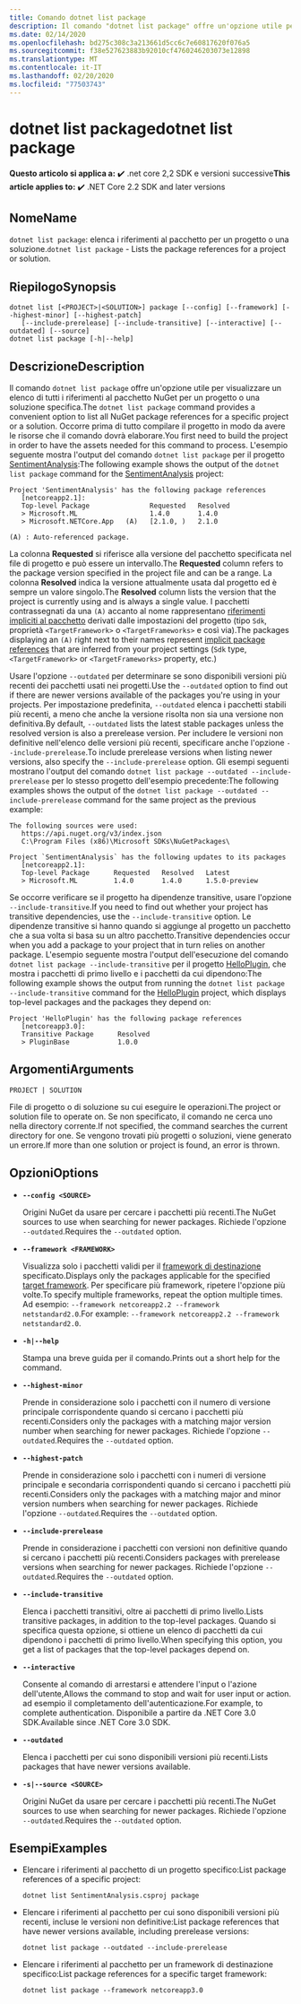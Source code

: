 ```yaml
---
title: Comando dotnet list package
description: Il comando "dotnet list package" offre un'opzione utile per visualizzare un elenco dei riferimenti al pacchetto per un progetto o una soluzione.
ms.date: 02/14/2020
ms.openlocfilehash: bd275c308c3a213661d5cc6c7e60817620f076a5
ms.sourcegitcommit: f38e527623883b92010cf4760246203073e12898
ms.translationtype: MT
ms.contentlocale: it-IT
ms.lasthandoff: 02/20/2020
ms.locfileid: "77503743"
---
```

# <a name="dotnet-list-package"></a><span data-ttu-id="63ef1-103">dotnet list package</span><span class="sxs-lookup"><span data-stu-id="63ef1-103">dotnet list package</span></span>

<span data-ttu-id="63ef1-104">**Questo articolo si applica a:** ✔️ .net core 2,2 SDK e versioni successive</span><span class="sxs-lookup"><span data-stu-id="63ef1-104">**This article applies to:** ✔️ .NET Core 2.2 SDK and later versions</span></span>

## <a name="name"></a><span data-ttu-id="63ef1-105">Nome</span><span class="sxs-lookup"><span data-stu-id="63ef1-105">Name</span></span>

<span data-ttu-id="63ef1-106">`dotnet list package`: elenca i riferimenti al pacchetto per un progetto o una soluzione.</span><span class="sxs-lookup"><span data-stu-id="63ef1-106">`dotnet list package` - Lists the package references for a project or solution.</span></span>

## <a name="synopsis"></a><span data-ttu-id="63ef1-107">Riepilogo</span><span class="sxs-lookup"><span data-stu-id="63ef1-107">Synopsis</span></span>

```dotnetcli
dotnet list [<PROJECT>|<SOLUTION>] package [--config] [--framework] [--highest-minor] [--highest-patch] 
   [--include-prerelease] [--include-transitive] [--interactive] [--outdated] [--source]
dotnet list package [-h|--help]
```

## <a name="description"></a><span data-ttu-id="63ef1-108">Descrizione</span><span class="sxs-lookup"><span data-stu-id="63ef1-108">Description</span></span>

<span data-ttu-id="63ef1-109">Il comando `dotnet list package` offre un'opzione utile per visualizzare un elenco di tutti i riferimenti al pacchetto NuGet per un progetto o una soluzione specifica.</span><span class="sxs-lookup"><span data-stu-id="63ef1-109">The `dotnet list package` command provides a convenient option to list all NuGet package references for a specific project or a solution.</span></span> <span data-ttu-id="63ef1-110">Occorre prima di tutto compilare il progetto in modo da avere le risorse che il comando dovrà elaborare.</span><span class="sxs-lookup"><span data-stu-id="63ef1-110">You first need to build the project in order to have the assets needed for this command to process.</span></span> <span data-ttu-id="63ef1-111">L'esempio seguente mostra l'output del comando `dotnet list package` per il progetto [SentimentAnalysis](https://github.com/dotnet/samples/tree/master/machine-learning/tutorials/SentimentAnalysis):</span><span class="sxs-lookup"><span data-stu-id="63ef1-111">The following example shows the output of the `dotnet list package` command for the [SentimentAnalysis](https://github.com/dotnet/samples/tree/master/machine-learning/tutorials/SentimentAnalysis) project:</span></span>

```output
Project 'SentimentAnalysis' has the following package references
   [netcoreapp2.1]:
   Top-level Package               Requested   Resolved
   > Microsoft.ML                  1.4.0       1.4.0
   > Microsoft.NETCore.App   (A)   [2.1.0, )   2.1.0

(A) : Auto-referenced package.
```

<span data-ttu-id="63ef1-112">La colonna **Requested** si riferisce alla versione del pacchetto specificata nel file di progetto e può essere un intervallo.</span><span class="sxs-lookup"><span data-stu-id="63ef1-112">The **Requested** column refers to the package version specified in the project file and can be a range.</span></span> <span data-ttu-id="63ef1-113">La colonna **Resolved** indica la versione attualmente usata dal progetto ed è sempre un valore singolo.</span><span class="sxs-lookup"><span data-stu-id="63ef1-113">The **Resolved** column lists the version that the project is currently using and is always a single value.</span></span> <span data-ttu-id="63ef1-114">I pacchetti contrassegnati da una `(A)` accanto al nome rappresentano [riferimenti impliciti al pacchetto](csproj.md#implicit-package-references) derivati dalle impostazioni del progetto (tipo `Sdk`, proprietà `<TargetFramework>` o `<TargetFrameworks>` e così via).</span><span class="sxs-lookup"><span data-stu-id="63ef1-114">The packages displaying an `(A)` right next to their names represent [implicit package references](csproj.md#implicit-package-references) that are inferred from your project settings (`Sdk` type, `<TargetFramework>` or `<TargetFrameworks>` property, etc.)</span></span>

<span data-ttu-id="63ef1-115">Usare l'opzione `--outdated` per determinare se sono disponibili versioni più recenti dei pacchetti usati nei progetti.</span><span class="sxs-lookup"><span data-stu-id="63ef1-115">Use the `--outdated` option to find out if there are newer versions available of the packages you're using in your projects.</span></span> <span data-ttu-id="63ef1-116">Per impostazione predefinita, `--outdated` elenca i pacchetti stabili più recenti, a meno che anche la versione risolta non sia una versione non definitiva.</span><span class="sxs-lookup"><span data-stu-id="63ef1-116">By default, `--outdated` lists the latest stable packages unless the resolved version is also a prerelease version.</span></span> <span data-ttu-id="63ef1-117">Per includere le versioni non definitive nell'elenco delle versioni più recenti, specificare anche l'opzione `--include-prerelease`.</span><span class="sxs-lookup"><span data-stu-id="63ef1-117">To include prerelease versions when listing newer versions, also specify the `--include-prerelease` option.</span></span> <span data-ttu-id="63ef1-118">Gli esempi seguenti mostrano l'output del comando `dotnet list package --outdated --include-prerelease` per lo stesso progetto dell'esempio precedente:</span><span class="sxs-lookup"><span data-stu-id="63ef1-118">The following examples shows the output of the `dotnet list package --outdated --include-prerelease` command for the same project as the previous example:</span></span>

```output
The following sources were used:
   https://api.nuget.org/v3/index.json
   C:\Program Files (x86)\Microsoft SDKs\NuGetPackages\

Project `SentimentAnalysis` has the following updates to its packages
   [netcoreapp2.1]:
   Top-level Package      Requested   Resolved   Latest
   > Microsoft.ML         1.4.0       1.4.0      1.5.0-preview
```

<span data-ttu-id="63ef1-119">Se occorre verificare se il progetto ha dipendenze transitive, usare l'opzione `--include-transitive`.</span><span class="sxs-lookup"><span data-stu-id="63ef1-119">If you need to find out whether your project has transitive dependencies, use the `--include-transitive` option.</span></span> <span data-ttu-id="63ef1-120">Le dipendenze transitive si hanno quando si aggiunge al progetto un pacchetto che a sua volta si basa su un altro pacchetto.</span><span class="sxs-lookup"><span data-stu-id="63ef1-120">Transitive dependencies occur when you add a package to your project that in turn relies on another package.</span></span> <span data-ttu-id="63ef1-121">L'esempio seguente mostra l'output dell'esecuzione del comando `dotnet list package --include-transitive` per il progetto [HelloPlugin](https://github.com/dotnet/samples/tree/master/core/extensions/AppWithPlugin/HelloPlugin), che mostra i pacchetti di primo livello e i pacchetti da cui dipendono:</span><span class="sxs-lookup"><span data-stu-id="63ef1-121">The following example shows the output from running the `dotnet list package --include-transitive` command for the [HelloPlugin](https://github.com/dotnet/samples/tree/master/core/extensions/AppWithPlugin/HelloPlugin) project, which displays top-level packages and the packages they depend on:</span></span>

```output
Project 'HelloPlugin' has the following package references
   [netcoreapp3.0]:
   Transitive Package      Resolved
   > PluginBase            1.0.0
```

## <a name="arguments"></a><span data-ttu-id="63ef1-122">Argomenti</span><span class="sxs-lookup"><span data-stu-id="63ef1-122">Arguments</span></span>

`PROJECT | SOLUTION`

<span data-ttu-id="63ef1-123">File di progetto o di soluzione su cui eseguire le operazioni.</span><span class="sxs-lookup"><span data-stu-id="63ef1-123">The project or solution file to operate on.</span></span> <span data-ttu-id="63ef1-124">Se non specificato, il comando ne cerca uno nella directory corrente.</span><span class="sxs-lookup"><span data-stu-id="63ef1-124">If not specified, the command searches the current directory for one.</span></span> <span data-ttu-id="63ef1-125">Se vengono trovati più progetti o soluzioni, viene generato un errore.</span><span class="sxs-lookup"><span data-stu-id="63ef1-125">If more than one solution or project is found, an error is thrown.</span></span>

## <a name="options"></a><span data-ttu-id="63ef1-126">Opzioni</span><span class="sxs-lookup"><span data-stu-id="63ef1-126">Options</span></span>

- **`--config <SOURCE>`**

  <span data-ttu-id="63ef1-127">Origini NuGet da usare per cercare i pacchetti più recenti.</span><span class="sxs-lookup"><span data-stu-id="63ef1-127">The NuGet sources to use when searching for newer packages.</span></span> <span data-ttu-id="63ef1-128">Richiede l'opzione `--outdated`.</span><span class="sxs-lookup"><span data-stu-id="63ef1-128">Requires the `--outdated` option.</span></span>

- **`--framework <FRAMEWORK>`**

  <span data-ttu-id="63ef1-129">Visualizza solo i pacchetti validi per il [framework di destinazione](../../standard/frameworks.md) specificato.</span><span class="sxs-lookup"><span data-stu-id="63ef1-129">Displays only the packages applicable for the specified [target framework](../../standard/frameworks.md).</span></span> <span data-ttu-id="63ef1-130">Per specificare più framework, ripetere l'opzione più volte.</span><span class="sxs-lookup"><span data-stu-id="63ef1-130">To specify multiple frameworks, repeat the option multiple times.</span></span> <span data-ttu-id="63ef1-131">Ad esempio: `--framework netcoreapp2.2 --framework netstandard2.0`.</span><span class="sxs-lookup"><span data-stu-id="63ef1-131">For example: `--framework netcoreapp2.2 --framework netstandard2.0`.</span></span>

- **`-h|--help`**

  <span data-ttu-id="63ef1-132">Stampa una breve guida per il comando.</span><span class="sxs-lookup"><span data-stu-id="63ef1-132">Prints out a short help for the command.</span></span>

- **`--highest-minor`**

  <span data-ttu-id="63ef1-133">Prende in considerazione solo i pacchetti con il numero di versione principale corrispondente quando si cercano i pacchetti più recenti.</span><span class="sxs-lookup"><span data-stu-id="63ef1-133">Considers only the packages with a matching major version number when searching for newer packages.</span></span> <span data-ttu-id="63ef1-134">Richiede l'opzione `--outdated`.</span><span class="sxs-lookup"><span data-stu-id="63ef1-134">Requires the `--outdated` option.</span></span>

- **`--highest-patch`**

  <span data-ttu-id="63ef1-135">Prende in considerazione solo i pacchetti con i numeri di versione principale e secondaria corrispondenti quando si cercano i pacchetti più recenti.</span><span class="sxs-lookup"><span data-stu-id="63ef1-135">Considers only the packages with a matching major and minor version numbers when searching for newer packages.</span></span> <span data-ttu-id="63ef1-136">Richiede l'opzione `--outdated`.</span><span class="sxs-lookup"><span data-stu-id="63ef1-136">Requires the `--outdated` option.</span></span>

- **`--include-prerelease`**

  <span data-ttu-id="63ef1-137">Prende in considerazione i pacchetti con versioni non definitive quando si cercano i pacchetti più recenti.</span><span class="sxs-lookup"><span data-stu-id="63ef1-137">Considers packages with prerelease versions when searching for newer packages.</span></span> <span data-ttu-id="63ef1-138">Richiede l'opzione `--outdated`.</span><span class="sxs-lookup"><span data-stu-id="63ef1-138">Requires the `--outdated` option.</span></span>

- **`--include-transitive`**

  <span data-ttu-id="63ef1-139">Elenca i pacchetti transitivi, oltre ai pacchetti di primo livello.</span><span class="sxs-lookup"><span data-stu-id="63ef1-139">Lists transitive packages, in addition to the top-level packages.</span></span> <span data-ttu-id="63ef1-140">Quando si specifica questa opzione, si ottiene un elenco di pacchetti da cui dipendono i pacchetti di primo livello.</span><span class="sxs-lookup"><span data-stu-id="63ef1-140">When specifying this option, you get a list of packages that the top-level packages depend on.</span></span>

- **`--interactive`**

  <span data-ttu-id="63ef1-141">Consente al comando di arrestarsi e attendere l'input o l'azione dell'utente,</span><span class="sxs-lookup"><span data-stu-id="63ef1-141">Allows the command to stop and wait for user input or action.</span></span> <span data-ttu-id="63ef1-142">ad esempio il completamento dell'autenticazione.</span><span class="sxs-lookup"><span data-stu-id="63ef1-142">For example, to complete authentication.</span></span> <span data-ttu-id="63ef1-143">Disponibile a partire da .NET Core 3.0 SDK.</span><span class="sxs-lookup"><span data-stu-id="63ef1-143">Available since .NET Core 3.0 SDK.</span></span>

- **`--outdated`**

  <span data-ttu-id="63ef1-144">Elenca i pacchetti per cui sono disponibili versioni più recenti.</span><span class="sxs-lookup"><span data-stu-id="63ef1-144">Lists packages that have newer versions available.</span></span>

- **`-s|--source <SOURCE>`**

  <span data-ttu-id="63ef1-145">Origini NuGet da usare per cercare i pacchetti più recenti.</span><span class="sxs-lookup"><span data-stu-id="63ef1-145">The NuGet sources to use when searching for newer packages.</span></span> <span data-ttu-id="63ef1-146">Richiede l'opzione `--outdated`.</span><span class="sxs-lookup"><span data-stu-id="63ef1-146">Requires the `--outdated` option.</span></span>

## <a name="examples"></a><span data-ttu-id="63ef1-147">Esempi</span><span class="sxs-lookup"><span data-stu-id="63ef1-147">Examples</span></span>

- <span data-ttu-id="63ef1-148">Elencare i riferimenti al pacchetto di un progetto specifico:</span><span class="sxs-lookup"><span data-stu-id="63ef1-148">List package references of a specific project:</span></span>

  ```dotnetcli
  dotnet list SentimentAnalysis.csproj package
  ```

- <span data-ttu-id="63ef1-149">Elencare i riferimenti al pacchetto per cui sono disponibili versioni più recenti, incluse le versioni non definitive:</span><span class="sxs-lookup"><span data-stu-id="63ef1-149">List package references that have newer versions available, including prerelease versions:</span></span>

  ```dotnetcli
  dotnet list package --outdated --include-prerelease
  ```

- <span data-ttu-id="63ef1-150">Elencare i riferimenti al pacchetto per un framework di destinazione specifico:</span><span class="sxs-lookup"><span data-stu-id="63ef1-150">List package references for a specific target framework:</span></span>

  ```dotnetcli
  dotnet list package --framework netcoreapp3.0
  ```
